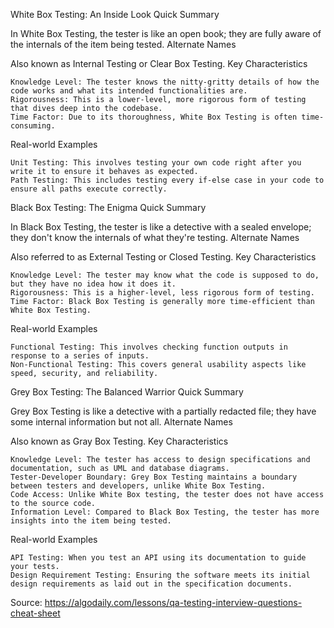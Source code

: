 White Box Testing: An Inside Look
Quick Summary

In White Box Testing, the tester is like an open book; they are fully aware of the internals of the item being tested.
Alternate Names

Also known as Internal Testing or Clear Box Testing.
Key Characteristics

    Knowledge Level: The tester knows the nitty-gritty details of how the code works and what its intended functionalities are.
    Rigorousness: This is a lower-level, more rigorous form of testing that dives deep into the codebase.
    Time Factor: Due to its thoroughness, White Box Testing is often time-consuming.

Real-world Examples

    Unit Testing: This involves testing your own code right after you write it to ensure it behaves as expected.
    Path Testing: This includes testing every if-else case in your code to ensure all paths execute correctly.

Black Box Testing: The Enigma
Quick Summary

In Black Box Testing, the tester is like a detective with a sealed envelope; they don't know the internals of what they're testing.
Alternate Names

Also referred to as External Testing or Closed Testing.
Key Characteristics

    Knowledge Level: The tester may know what the code is supposed to do, but they have no idea how it does it.
    Rigorousness: This is a higher-level, less rigorous form of testing.
    Time Factor: Black Box Testing is generally more time-efficient than White Box Testing.

Real-world Examples

    Functional Testing: This involves checking function outputs in response to a series of inputs.
    Non-Functional Testing: This covers general usability aspects like speed, security, and reliability.

Grey Box Testing: The Balanced Warrior
Quick Summary

Grey Box Testing is like a detective with a partially redacted file; they have some internal information but not all.
Alternate Names

Also known as Gray Box Testing.
Key Characteristics

    Knowledge Level: The tester has access to design specifications and documentation, such as UML and database diagrams.
    Tester-Developer Boundary: Grey Box Testing maintains a boundary between testers and developers, unlike White Box Testing.
    Code Access: Unlike White Box testing, the tester does not have access to the source code.
    Information Level: Compared to Black Box Testing, the tester has more insights into the item being tested.

Real-world Examples

    API Testing: When you test an API using its documentation to guide your tests.
    Design Requirement Testing: Ensuring the software meets its initial design requirements as laid out in the specification documents.







Source: https://algodaily.com/lessons/qa-testing-interview-questions-cheat-sheet